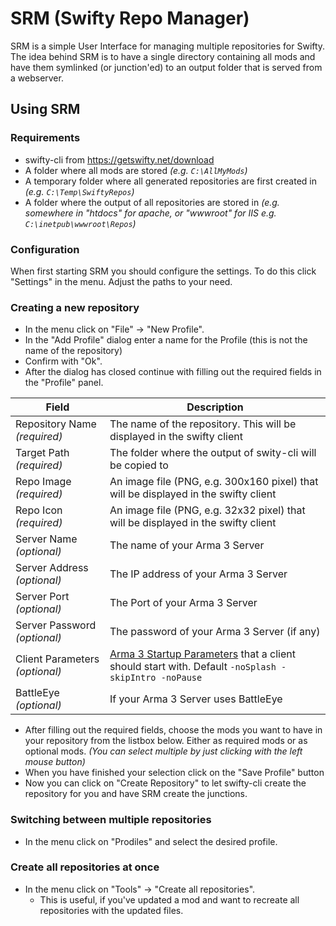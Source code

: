 # SRM (Swifty Repo Manager)

SRM is a simple User Interface for managing multiple repositories for Swifty. The idea behind SRM is to have a single directory containing all mods and have them symlinked (or junction'ed) to an output folder that is served from a webserver.

## Using SRM

### Requirements

* swifty-cli from <https://getswifty.net/download>
* A folder where all mods are stored _(e.g. `C:\AllMyMods`)_
* A temporary folder where all generated repositories are first created in _(e.g. `C:\Temp\SwiftyRepos`)_
* A folder where the output of all repositories are stored in _(e.g. somewhere in "htdocs" for apache, or "wwwroot" for IIS e.g. `C:\inetpub\wwwroot\Repos`)_

### Configuration

When first starting SRM you should configure the settings. To do this click "Settings" in the menu. Adjust the paths to your need.

### Creating a new repository

* In the menu click on "File" &rarr; "New Profile".
* In the "Add Profile" dialog enter a name for the Profile (this is not the name of the repository)
* Confirm with "Ok".
* After the dialog has closed continue with filling out the required fields in the "Profile" panel.

| Field | Description |
|--|--|
| Repository Name _(required)_ | The name of the repository. This will be displayed in the swifty client |
| Target Path _(required)_ | The folder where the output of swity-cli will be copied to |
| Repo Image _(required)_ | An image file (PNG, e.g. 300x160 pixel) that will be displayed in the swifty client |
| Repo Icon _(required)_ | An image file (PNG, e.g. 32x32 pixel) that will be displayed in the swifty client |
| Server Name _(optional)_ | The name of your Arma 3 Server |
| Server Address _(optional)_ | The IP address of your Arma 3 Server |
| Server Port _(optional)_ | The Port of your Arma 3 Server |
| Server Password _(optional)_ | The password of your Arma 3 Server (if any) |
| Client Parameters _(optional)_ | [Arma 3 Startup Parameters](https://community.bistudio.com/wiki/Arma_3_Startup_Parameters) that a client should start with. Default `-noSplash -skipIntro -noPause` |
| BattleEye _(optional)_ | If your Arma 3 Server uses BattleEye |

* After filling out the required fields, choose the mods you want to have in your repository from the listbox below. Either as required mods or as optional mods. _(You can select multiple by just clicking with the left mouse button)_
* When you have finished your selection click on the "Save Profile" button
* Now you can click on "Create Repository" to let swifty-cli create the repository for you and have SRM create the junctions.

### Switching between multiple repositories

* In the menu click on "Prodiles" and select the desired profile.

### Create all repositories at once

* In the menu click on "Tools" &rarr; "Create all repositories".
    * This is useful, if you've updated a mod and want to recreate all repositories with the updated files.
